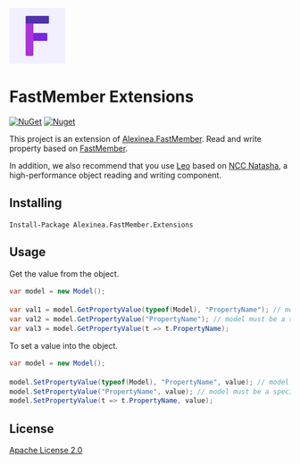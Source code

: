 <p>
    <a href="https://alexinea.com" target="_blank" title="FastMember Extensions">
        <img width="100" src="logo.png" />
    </a>
</p>

# FastMember Extensions

[![NuGet](https://img.shields.io/nuget/v/Alexinea.FastMember.Extensions.svg)](https://nuget.org/packages/Alexinea.FastMember.Extensions) 
[![Nuget](https://img.shields.io/nuget/dt/Alexinea.FastMember.Extensions.svg)](https://nuget.org/packages/Alexinea.FastMember.Extensions)

This project is an extension of [Alexinea.FastMember](https://github.com/alexinea/alexinea-fast-member). Read and write property based on [FastMember](https://github.com/mgravell/fast-member).

In addition, we also recommend that you use [Leo](https://github.com/night-moon-studio/leo) based on [NCC Natasha](https://github.com/dotnetcore/Natasha), a high-performance object reading and writing component.

## Installing

```
Install-Package Alexinea.FastMember.Extensions
```

## Usage

Get the value from the object.

```c#
var model = new Model();

var val1 = model.GetPropertyValue(typeof(Model), "PropertyName"); // model may be an object
var val2 = model.GetPropertyValue("PropertyName"); // model must be a specific type
var val3 = model.GetPropertyValue(t => t.PropertyName);
```

To set a value into the object.

```c#
var model = new Model();

model.SetPropertyValue(typeof(Model), "PropertyName", value); // model may be an object
model.SetPropertyValue("PropertyName", value); // model must be a specific type
model.SetPropertyValue(t => t.PropertyName, value);
```

## License

[Apache License 2.0](LICENSE)
